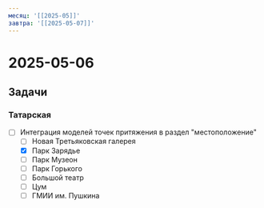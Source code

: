 ```yaml
---
месяц: '[[2025-05]]'
завтра: '[[2025-05-07]]'
---
```


# 2025-05-06

## Задачи

### Татарская
 - [ ] Интеграция моделей точек притяжения в раздел "местоположение"
	 - [ ] Новая Третьяковская галерея
	 - [x] Парк Зарядье
	 - [ ] Парк Музеон
	 - [ ] Парк Горького
	 - [ ] Большой театр
	 - [ ] Цум
	 - [ ] ГМИИ им. Пушкина
